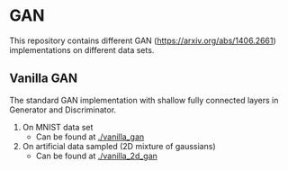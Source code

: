 # GAN

This repository contains different GAN (https://arxiv.org/abs/1406.2661) implementations on different data sets. 

## Vanilla GAN
The standard GAN implementation with shallow fully connected layers in Generator and Discriminator. 
1. On MNIST data set
    * Can be found at [./vanilla_gan](https://github.com/leox1v/GAN_2dData/vanilla_gan)
2. On artificial data sampled (2D mixture of gaussians)
    * Can be found at [./vanilla_2d_gan](https://github.com/leox1v/GAN_2dData/vanilla_2d_gan)
